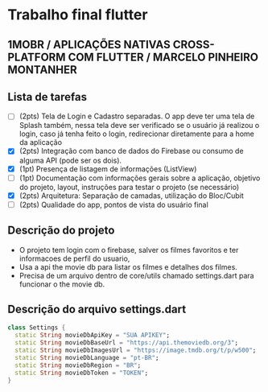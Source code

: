 # Trabalho final flutter
## 1MOBR / APLICAÇÕES NATIVAS CROSS-PLATFORM COM FLUTTER / MARCELO PINHEIRO MONTANHER

## Lista de tarefas
 - [ ] (2pts) Tela de Login e Cadastro separadas. O app deve ter uma tela de Splash também, nessa tela deve ser verificado se o usuário já realizou o login, caso já tenha feito o login, redirecionar diretamente para a home da aplicação
 - [x] (2pts) Integração com banco de dados do Firebase ou consumo de alguma API (pode ser os dois).
 - [x] (1pt) Presença de listagem de informações (ListView)
 - [ ] (1pt) Documentação com informações gerais sobre a aplicação, objetivo do projeto, layout, instruções para testar o projeto (se necessário)
 - [x] (2pts) Arquitetura: Separação de camadas, utilização do Bloc/Cubit
 - [ ] (2pts) Qualidade do app, pontos de vista do usuário final

## Descrição do projeto
- O projeto tem login com o firebase, salver os filmes favoritos e ter informacoes de perfil do usuario,
- Usa a api the movie db para listar os filmes e detalhes dos filmes.
- Precisa de um arquivo dentro de core/utils chamado settings.dart para funcionar o the movie db.

## Descrição do arquivo settings.dart

```dart
class Settings {
  static String movieDbApiKey = "SUA APIKEY";
  static String movieDbBaseUrl = "https://api.themoviedb.org/3";
  static String movieDbImagesUrl = "https://image.tmdb.org/t/p/w500";
  static String movieDbLanguage = "pt-BR";
  static String movieDbRegion = "BR";
  static String movieDbToken = "TOKEN";
}
```

